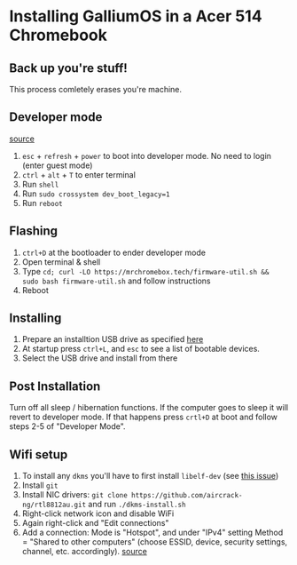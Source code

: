 # Installing GalliumOS in a Acer 514 Chromebook

## Back up you're stuff! 
This process comletely erases you're machine.

## Developer mode
[source](https://wiki.galliumos.org/Installing/Preparing)
1) `esc` + `refresh` + `power` to boot into developer mode. No need to login (enter guest mode)
2) `ctrl` + `alt` + `T` to enter terminal
3) Run `shell`
4) Run `sudo crossystem dev_boot_legacy=1`
5) Run `reboot`

## Flashing
1) `ctrl+D` at the bootloader to ender developer mode 
2) Open terminal & shell 
3) Type `cd; curl -LO https://mrchromebox.tech/firmware-util.sh && sudo bash firmware-util.sh` and follow instructions
4) Reboot 

## Installing
1) Prepare an installtion USB drive as specified [here](https://wiki.galliumos.org/Installing/Creating_Bootable_USB)
2) At startup press `ctrl+L`, and `esc` to see a list of bootable devices. 
3) Select the USB drive and install from there 

## Post Installation
Turn off all sleep / hibernation functions. If the computer goes to sleep it will revert to developer mode. If that happens press `crtl+D` at boot and follow steps 2-5 of "Developer Mode".

## Wifi setup
1) To install any `dkms` you'll have to first install `libelf-dev` (see [this issue](https://github.com/anbox/anbox/issues/834))
2) Install `git` 
3) Install NIC drivers: `git clone https://github.com/aircrack-ng/rtl8812au.git` and run `./dkms-install.sh`
4) Right-click network icon and disable WiFi
5) Again right-click and "Edit connections"
6) Add a connection: Mode is "Hotspot", and under "IPv4" setting Method = "Shared to other computers" (choose ESSID, device, security settings, channel, etc. accordingly). [source](https://mrsaiwal.github.io/linux/wifi-hotspot/)

